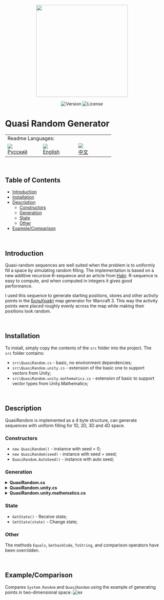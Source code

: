 <p align="center">
<img width="300" src="https://github.com/user-attachments/assets/451365c6-8957-48f9-8199-ce9b81cb87ca">
</p>

<p align="center">
<img alt="Version" src="https://img.shields.io/github/package-json/v/DCFApixels/Quasi_Random?style=for-the-badge&color=1e90ff">
<img alt="License" src="https://img.shields.io/github/license/DCFApixels/Quasi_Random?color=1e90ff&style=for-the-badge">
</p>

# Quasi Random Generator

<table>
  <tr></tr>
  <tr>
    <td colspan="3">Readme Languages:</td>
  </tr>
  <tr></tr>
  <tr>
    <td nowrap width="100">
      <a href="https://github.com/DCFApixels/Quasi_Random/blob/main/README-RU.md">
        <img src="https://github.com/user-attachments/assets/7bc29394-46d6-44a3-bace-0a3bae65d755"></br>
        <span>Русский</span>
      </a>  
    </td>
    <td nowrap width="100">
      <a href="https://github.com/DCFApixels/DragonECS">
        <img src="https://github.com/user-attachments/assets/3c699094-f8e6-471d-a7c1-6d2e9530e721"></br>
        <span>English</span>
      </a>  
    </td>
    <td nowrap width="100">
      <a href="https://github.com/DCFApixels/Quasi_Random/blob/main/README-ZH.md">
        <img src="https://github.com/user-attachments/assets/8e598a9a-826c-4a1f-b842-0c56301d2927"></br>
        <span>中文</span>
      </a>  
    </td>
  </tr>
</table>

</br>

## Table of Contents

* [Introduction](#Introduction)
* [Installation](#Installation)
* [Description](#Description)
  * [Constructors](#Constructors)
  * [Generation](#Generation)
  * [State](#State)
  * [Other](#Other)
* [Example/Comparison](#ExampleComparison)

</br>

## Introduction
Quasi-random sequences are well suited when the problem is to uniformly fill a space by simulating random filling. The implementation is based on a new additive recursive R-sequence and an article from [Habr](https://habr.com/ru/articles/440892/).
R-sequence is easy to compute, and when computed in integers it gives good performance. 

I used this sequence to generate starting positions, stores and other activity points in the  [БольКрафт](https://www.youtube.com/watch?v=txSoCd98OcI&list=PLZT7fvvYlYfhqWJBWzJoLQxconfz1lHPq&index=17) map generator for Warcraft 3. This way the activity points were placed roughly evenly across the map while making their positions look random.

</br>

## Installation
To install, simply copy the contents of the `src` folder into the project. The `src` folder contains:
+ `src\QuasiRandom.cs` - basic, no environment dependencies;
+ `src\QuasiRandom.unity.cs` - extension of the basic one to support vectors from Unity;  
+ `src\QuasiRandom.unity.mathematics.cs` - extension of basic to support vector types from Unity.Mathematics;

</br>

## Description
QuasiRandom is implemented as a 4 byte structure, can generate sequences with uniform filling for 1D, 2D, 3D and 4D space.

### Constructors
+ `new QuasiRandom()` - instance with seed = 0;
+ `new QuasiRandom(seed)` - instance with seed = seed;
+ `QuasiRandom.AutoSeed()` - instance with auto seed;

### Generation

<details>
<summary><b>QuasiRandom.cs</b></summary>

+ `bool`<br>[false - true] <br>
`NextBool()` `NextBool2(out x, out y)` `NextBool3(out x, out y, out z)` `NextBool4(out x, out y, out z, out w)`;

+ `int`<br>[int.MinValue <= x <= int.MaxValue] <br>
`NextInt()` `NextInt2(out x, out y)` `NextInt3(out x, out y, out z)` `NextInt4(out x, out y, out z, out w)`;

+ `int`<br>[0 <= x < max] <br>
`NextInt(max)` `NextInt2(max, out x, out y)` `NextInt3(max, out x, out y, out z)` `NextInt4(max, out x, out y, out z, out w)`;

+ `int`<br>[min <= x < max] <br>
`NextInt(min, max)` `NextInt2(min, max, out x, out y)` `NextInt3(min, max, out x, out y, out z)` `NextInt4(min, max, out x, out y, out z, out w)`;

+ `uint`<br>[uint.MinValue <= x <= uint.MaxValue] <br>
`NextUInt()` `NextUInt2(out x, out y)` `NextUInt3(out x, out y, out z)` `NextInt4(out x, out y, out z, out w)`;

+ `uint`<br>[0 <= x < max] <br>
`NextUInt(max)` `NextUInt2(max, out x, out y)` `NextUInt3(max, out x, out y, out z)` `NextUInt4(max, out x, out y, out z, out w)`;

+ `uint`<br>[min <= x < max] <br>
`NextUInt(min, max)` `NextUInt2(min, max, out x, out y)` `NextUInt3(min, max, out x, out y, out z)` `NextUInt4(min, max, out x, out y, out z, out w)`;

+ `long`<br>[long.MinValue <= x <= long.MaxValue] <br>
`NextLong()` `NextLong2(out x, out y)` `NextLong3(out x, out y, out z)` `NextLong4(out x, out y, out z, out w)`;

+ `ulong`<br>[ulong.MinValue <= x <= ulong.MaxValue] <br>
`NextULong()` `NextULong2(out x, out y)` `NextULong3(out x, out y, out z)` `NextULong4(out x, out y, out z, out w)`;

+ `float`<br>[0.0f <= x < 1.0f] <br>
`NextFloat()` `NextFloat2(out x, out y)` `NextFloat3(out x, out y, out z)` `NextFloat4(out x, out y, out z, out w)`;

+ `double`<br>[0.0d <= x < 1.0d] <br>
`NextDouble()` `NextDouble2(out x, out y)` `NextDouble3(out x, out y, out z)` `NextDouble4(out x, out y, out z, out w)`;

+ `VectorX`<br>[0.0f <= x < 1.0f] <br>
`NextVector2()` `NextVector3()` `NextVector4()`;

</details>

<details>
<summary><b>QuasiRandom.unity.cs</b></summary>

+ `VectorX`<br>[0.0f <= x < 1.0f] <br>
`NextUnityVector2()` `NextUnityVector3()` `NextUnityVector4()`; 

+ `VectorXInt`<br>[0.0f <= x < 1.0f] <br>
`NextUnityVector2Int()` `NextUnityVector3Int()`;

</details>

<details>
<summary><b>QuasiRandom.unity.mathematics.cs</b></summary>

+ `bool`<br>[false - true] <br>
`NextBool2()` `NextBool3()` `NextBool4()`;

+ `int`<br>[int.MinValue <= x <= int.MaxValue] <br>
`NextInt2()` `NextInt3()` `NextInt4()`;

+ `int`<br>[0 <= x < max] <br>
`NextInt2(max)` `NextInt3(max)` `NextInt4(max)`;

+ `int`<br>[min <= x < max] <br>
`NextInt2(min, max)` `NextInt3(min, max)` `NextInt4(min, max)`;

+ `uint`<br>[uint.MinValue <= x <= uint.MaxValue] <br>
`NextUInt2()` `NextUInt3()` `NextInt4()`;

+ `uint`<br>[0 <= x < max] <br>
`NextUInt2(max)` `NextUInt3(max)` `NextUInt4(max)`;

+ `uint`<br>[min <= x < max] <br>
`NextUInt2(min, max)` `NextUInt3(min, max)` `NextUInt4(min, max)`;

+ `float`<br>[0.0f <= x < 1.0f] <br>
`NextFloat2()` `NextFloat3()` `NextFloat4()`;

+ `double`<br>[0.0d <= x < 1.0d] <br>
`NextDouble2()` `NextDouble3()` `NextDouble4()`;

</details>

### State

+ `GetState()` - Receive state;
+ `SetState(state)` - Change state; 

### Other

The methods `Equals`, `GethashCode`, `ToString`, and comparison operators have been overridden.

</br>

## Example/Comparison
Compares `System.Random` and `QuasiRandom` using the example of generating points in two-dimensional space:
![ex](https://github.com/DCFApixels/Quasi_Random/assets/99481254/a1556d7d-7e6b-41cc-98dd-7af6aeffb590)
